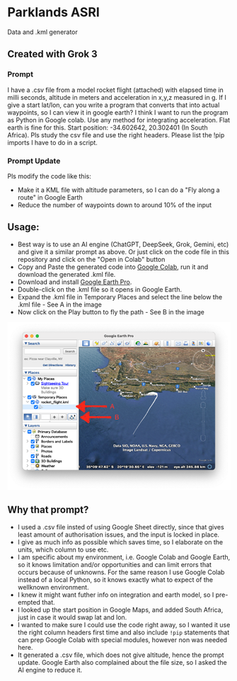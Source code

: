 # Parklands ASRI
Data and .kml generator

## Created with Grok 3

### Prompt
I have a .csv file from a model rocket flight (attached) with elapsed time in milli seconds, altitude in meters and acceleration in x,y,z measured in g. If I give a start lat/lon, can you write a program that converts that into actual waypoints, so I can view it in google earth? I think I want to run the program as Python in Google colab.
Use any method for integrating acceleration.
Flat earth is fine for this.
Start position: -34.602642, 20.302401 (In South Africa). Pls study the csv file and use the right headers. Please list the !pip imports I have to do in a script.

### Prompt Update
Pls modify the code like this:
- Make it a KML file with altitude parameters, so I can do a "Fly along a route" in Google Earth
- Reduce the number of waypoints down to around 10% of the input

## Usage:
- Best way is to use an AI engine (ChatGPT, DeepSeek, Grok, Gemini, etc) and give it a similar prompt as above. Or just click on the code file in this repository and click on the "Open in Colab" button
- Copy and Paste the generated code into [Google Colab](https://colab.google), run it and download the generated .kml file.
- Download and install [Google Earth Pro](https://www.google.com/earth/about/versions/#download-pro).
- Double-click on the .kml file so it opens in Google Earth.
- Expand the .kml file in Temporary Places and select the line below the .kml file - See A in the image
- Now click on the Play button to fly the path - See B in the image

![Google Earth Pro](Google%20Earth%20Pro.png)


## Why that prompt?
- I used a .csv file insted of using Google Sheet directly, since that gives least amount of authorisation issues, and the input is locked in place.
- I give as much info as possible which saves time, so I elaborate on the units, which column to use etc.
- I am specific about my environment, i.e. Google Colab and Google Earth, so it knows limitation and/or opportunities and can limit errors that occurs because of unknowns. For the same reason I use Google Colab instead of a local Python, so it knows exactly what to expect of the wellknown environment.
- I knew it might want futher info on integration and earth model, so I pre-empted that.
- I looked up the start position in Google Maps, and added South Africa, just in case it would swap lat and lon.
- I wanted to make sure I could use the code right away, so I wanted it use the right column headers first time and also include ```!pip``` statements that can prep Google Colab with special modules, however non was needed here.
- It generated a .csv file, which does not give altitude, hence the prompt update. Google Earth also complained about the file size, so I asked the AI engine to reduce it.
